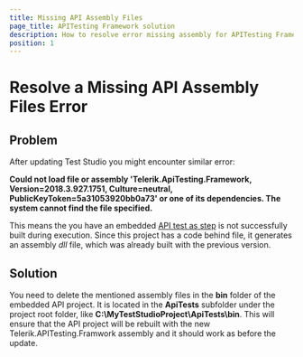 ```yaml
---
title: Missing API Assembly Files
page_title: APITesting Framework solution
description: How to resolve error missing assembly for APITesting Framework. Error "Could not load file or assembly Telerik.ApiTesting.Framework. The system cannot find the file specified".
position: 1
---
```

# Resolve a Missing API Assembly Files Error

## Problem

After updating Test Studio you might encounter similar error:

**Could not load file or assembly 'Telerik.ApiTesting.Framework, Version=2018.3.927.1751, Culture=neutral, PublicKeyToken=5a31053920bb0a73' or one of its dependencies. The system cannot find the file specified.**

This means the you have an embedded <a href="/features/execute-apitest/add-api-test-as-step" target="_blank">API test as step</a> is not successfully built during execution. Since this project has a code behind file, it generates an assembly *dll* file, which was already built with the previous version.

## Solution

You need to delete the mentioned assembly files in the **bin** folder of the embedded API project. It is located in the **ApiTests** subfolder under the project root folder, like **C:\MyTestStudioProject\ApiTests\bin**. This will ensure that the API project will be rebuilt with the new Telerik.APITesting.Framwork assembly and it should work as before the update.
